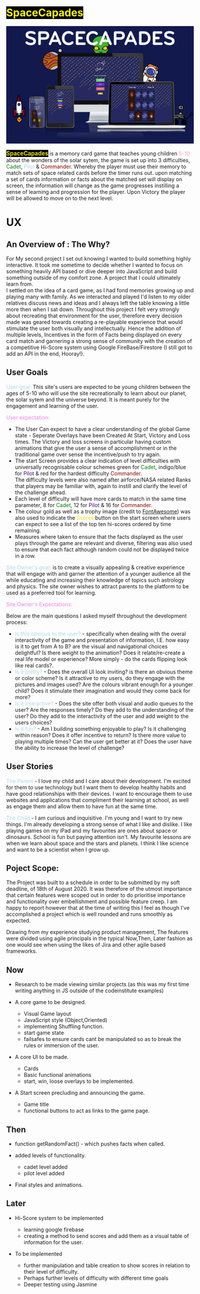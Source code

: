 # <span style = "color: yellow; background-color: Black"> SpaceCapades</span> 


![Image of Mockup](assets/images/SpaceCapadesMockup.jpg)

<span style="color: yellow; background-color: Black; font-size: 110%; font-weight: 600;">SpaceCapades</span> is a memory card game that teaches young children <span style = "color: lightpink; font-weight: 600; "> 5-10 </span> about the wonders of the solar sytem, the game is set up into 3 difficulties, <span style="color:green;">Cadet</span>,<span style="color:lightblue"> Pilot</span> & <span style="color: darkred;">Commander</span>. Whereby the player must use their memory to match sets of space related cards before the timer runs out. upon matching a set of cards information or facts about the matched set will display on screen, the information will change as the game progresses instilling a sense of learning and progression for the player. Upon Victory the player will be allowed to move on to the next level. 

# UX

## An Overview of : The Why?

For My second project I set out knowing I wanted to build something highly interactive. It took me sometime to decide whether I wanted to focus on something heavily API based or dive deeper into JavaScript and build something outside of my comfort zone. A project that I could ultimately learn from.  
I settled on the idea of a card game, as I had fond memories growing up and playing many with family. As we interacted and played I'd listen to my older relatives discuss news and ideas and I always left the table knowing a little more then when I sat down. Throughout this project I felt very strongly
about recreating that environment for the user, therefore every decision made was geared towards creating a re-playable experience that would stimulate the user both visually and intellectually. Hence the addition of multiple levels, Incentives in the form of Facts being displayed on every card match and 
garnering a strong sense of community with the creation of a competitive Hi-Score system using Google FireBase/Firestore (I still got to add an API in the end, Hooray!).

## User Goals
 
<span style="color:lightblue;">User goal:</span>  This site's users are expected to be young children between the ages of 5-10 who will use the site recreationally to learn about our planet, the solar sytem and the universe beyond. It is meant purely for the engagement and learning of the user.

<span style="color:violet;">User expectation:</span> 

* The User Can expect to have a clear understanding of the global Game state - Seperate Overlays have been Created At Start, Victory and Loss times. 
  The Victory and loss screens in particular having custom animations that give the user a sense of accomplishment or in the traditional game over sense the incentive/push to try again.
* The start Screen provides a clear indication of level difficulties with universally recognisable colour schemes green for <span style="color:green;">Cadet</span>, indigo/blue for <span style="color:indigo"> Pilot</span> & red for the hardest difficulty <span style="color: darkred;">Commander</span>.  
  The difficulty levels were also named after airforce/NASA related Ranks that players may be familiar with, again to instill and clarify the level of the challenge ahead.
* Each level of difficulty will have more cards to match in the same time parameter, 8 for <span style="color:green;">Cadet</span>, 12 for <span style="color:indigo"> Pilot</span> & 16 for <span style="color: darkred;">Commander</span>.
* The colour gold as well as a trophy image (credit to <a href="https://fontawesome.com/">FontAwesome</a>) was also used to indicate the <span style="color:gold;">Scores</span> button on the start screen where users can expect to see a list of the top ten hi-scores ordered by time remaining.
* Measures where taken to ensure that the facts displayed as the user plays through the game are relevant and diverse, filtering was also used to ensure that each fact although random could not be displayed twice in a row.

<span style="color:lightblue;">Site Owner's goal:</span> is to create a visually appealing & creative experience that will engage with and garner the attention of a younger audience all the while educating and increasing their knowledge of topics such astrology and physics. The site owner wishes to attract parents to the platform to be used as a preferred tool for learning.

<span style="color:violet;">Site Owner's Expectations:</span>

Below are the main questions I asked myself throughout the development process:

* <span style="color:lightblue;">Is this obvious to the user?</span> - specifically when dealing with the overal interactivity of the game and presentation of information,
I.E. how easy is it to get from A to B? are the visual and navigational choices delightful? Is there weight to the animation? Does it relate/re-create a real life model or experience?
More simply - do the cards flipping look like real cards?.
* <span style="color:lightblue;">Is it pretty?</span> - Does the overall UI look inviting? is there an obvious theme or color scheme? Is it attractive to my users, do they engage with the pictures and images used? 
Are the colours vibrant enough for a younger child? Does it stimulate their imagination and would they come back for more?
* <span style="color:lightblue;">Is it interactive?</span> - Does the site offer both visual and audio queues to the user? Are the responses timely? Do they add to the understanding of the user? Do they add to the interactivity of the user and add weight to the users choices?
* <span style="color:lightblue;">Is it fun?</span> - Am I building something enjoyable to play? Is it challenging within reason? Does it offer incentive to return? Is there more value to playing multiple times? Can the user get better at it? Does the user have the ability to increase the level of challenge?

## User Stories

<span style="color:lightblue;">The Parent</span> - I love my child and I care about their development. I'm excited for them to use technology but I want them to develop healthy habits and have good relationships with their devices. I want to encourage them to use websites and applications that compliment their learning at school, as well as engage them and allow them to have fun at the same time.

<span style="color:lightblue;">The Child</span> - I am curious and inquisitive. I'm young and I want to try new things. I'm already developing a strong sense of what I like and dislike. I like playing games on my iPad and my favourites are ones about space or dinosaurs. School is fun but paying attention isn't. My favourite lessons are when we learn about space and the stars and planets. I think I like science and want to be a scientist when I grow up. 


## Poject Scope:

The Project was built to a schedule in order to be submitted by my soft deadline, of 18th of August 2020. It was therefore of the utmost importance that certain features were scoped out in order to do prioritise importance and functionality over embellishment and possible feature creep. I am happy to report however that at the time of writing this I feel as though I've accomplished a project which is well rounded and runs smoothly as expected.

Drawing from my experience studying product management, The features were divided using agile principals in the typical Now,Then, Later fashion as one would see when using the likes of Jira and other agile based frameworks.

## Now
* Research to be made viewing similar projects (as this was my first time writing anything in JS outside of the codeinstitute examples)

* A core game to be designed.
    * Visual Game layout
    * JavaScript style (Object,Oriented)
    * implementing Shuffling function. 
    * start game state
    * failsafes to ensure cards cant be manipulated so as to break the rules or immersion of the user.

* A core UI to be made.
    * Cards
    * Basic functional animations
    * start, win, loose overlays to be implemented.

* A Start screen precluding and announcing the game.
    * Game title
    * functional buttons to act as links to the game page.



## Then
* function getRandomFact() - which pushes facts when called.

* added levels of functionality.
    * cadet level added
    * pilot level added

* Final styles and animations.


## Later
* Hi-Score system to be implemented
    * learning google firebase
    * creating a method to send scores and add them as a visual table of information for the user.

* To be implemented
    * further manipulation and table creation to show scores in relation to their level of difficulty.
    * Perhaps further levels of difficulty with different time goals 
    * Deeper testing using Jasmine




